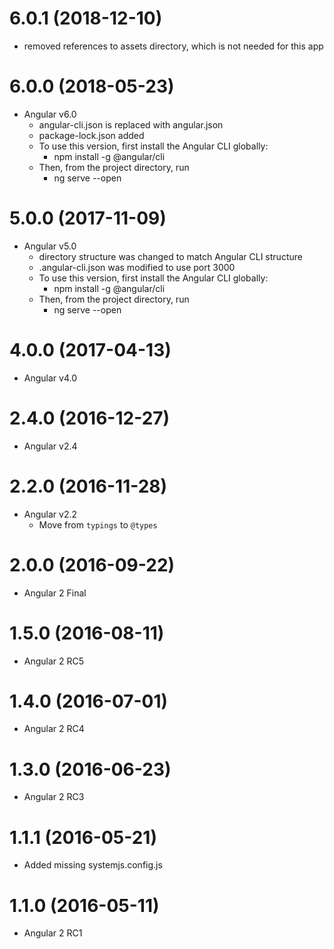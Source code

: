 <a name="6.0.1"></a>
# 6.0.1 (2018-12-10)
* removed references to assets directory, which is not needed for this app

<a name="6.0.0"></a>
# 6.0.0 (2018-05-23)
* Angular v6.0
  * angular-cli.json is replaced with angular.json
  * package-lock.json added
  * To use this version, first install the Angular CLI globally:
    * npm install -g @angular/cli
  * Then, from the project directory, run
    * ng serve --open

<a name="5.0.0"></a>
# 5.0.0 (2017-11-09)
* Angular v5.0
  * directory structure was changed to match Angular CLI structure
  * .angular-cli.json was modified to use port 3000
  * To use this version, first install the Angular CLI globally:
    * npm install -g @angular/cli
  * Then, from the project directory, run
    * ng serve --open

<a name="4.0.0"></a>
# 4.0.0 (2017-04-13)
* Angular v4.0

<a name="2.4.0"></a>
# 2.4.0 (2016-12-27)
* Angular v2.4

<a name="2.2.0"></a>
# 2.2.0 (2016-11-28)
* Angular v2.2
  * Move from `typings` to `@types`

<a name="2.0.0"></a>
# 2.0.0 (2016-09-22)
* Angular 2 Final

<a name="1.5.0"></a>
# 1.5.0 (2016-08-11)
* Angular 2 RC5

<a name="1.4.0"></a>
# 1.4.0 (2016-07-01)
* Angular 2 RC4

<a name="1.3.0"></a>
# 1.3.0 (2016-06-23)
* Angular 2 RC3

<a name="1.1.1"></a>
# 1.1.1 (2016-05-21)
* Added missing systemjs.config.js

<a name="1.1.0"></a>
# 1.1.0 (2016-05-11)
* Angular 2 RC1
